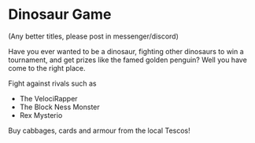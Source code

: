 # Dinosaur Game
(Any better titles, please post in messenger/discord)

Have you ever wanted to be a dinosaur, fighting other dinosaurs to win a tournament, and get prizes like the famed golden penguin? Well you have come to the right place.

Fight against rivals such as 
* The VelociRapper
* The Block Ness Monster
* Rex Mysterio

Buy cabbages, cards and armour from the local Tescos!